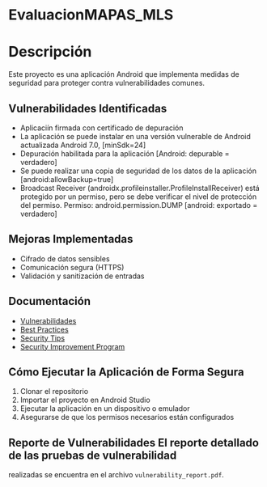 # EvaluacionMAPAS_MLS
# Descripción
Este proyecto es una aplicación Android que implementa medidas de seguridad para proteger 
contra vulnerabilidades comunes. 

## Vulnerabilidades Identificadas
- Aplicaciín firmada con certificado de depuración
- La aplicación se puede instalar en una versión vulnerable de Android actualizada Android 7.0, [minSdk=24]
- Depuración habilitada para la aplicación [Android: depurable = verdadero]
- Se puede realizar una copia de seguridad de los datos de la aplicación [android:allowBackup=true]
- Broadcast Receiver (androidx.profileinstaller.ProfileInstallReceiver) está protegido por un permiso, pero se debe verificar el nivel de protección del permiso. Permiso: android.permission.DUMP [android: exportado = verdadero]   

## Mejoras Implementadas
- Cifrado de datos sensibles 
- Comunicación segura (HTTPS) 
- Validación y sanitización de entradas  

## Documentación
- [Vulnerabilidades](vulnerabilities.md) 
- [Best Practices](best_practices.md) 
- [Security Tips](security_tips.md) 
- [Security Improvement Program](security_improvement_program.md) 

## Cómo Ejecutar la Aplicación de Forma Segura
1. Clonar el repositorio 
2. Importar el proyecto en Android Studio 
3. Ejecutar la aplicación en un dispositivo o emulador 
4. Asegurarse de que los permisos necesarios están configurados 

## Reporte de Vulnerabilidades El reporte detallado de las pruebas de vulnerabilidad 
realizadas se encuentra en el archivo `vulnerability_report.pdf`.
